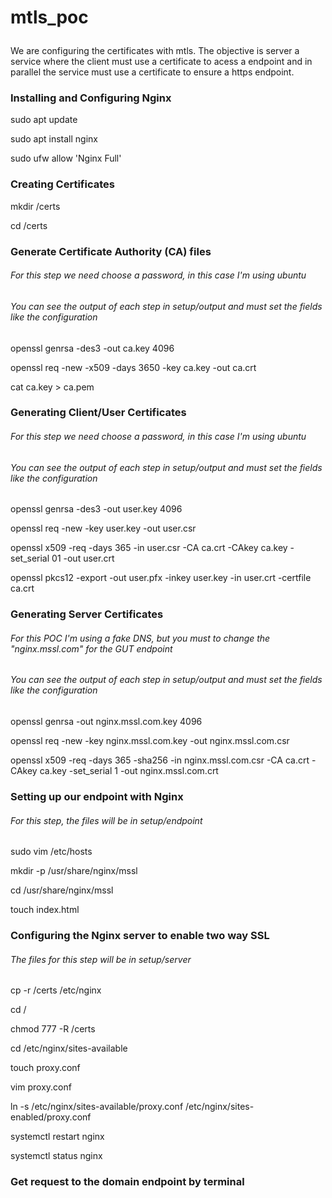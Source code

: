 # mtls_poc </p>
We are configuring the certificates with mtls. The objective is server a service where the client must use a certificate to acess a endpoint and in parallel the service must use a certificate to ensure a https endpoint. </p>

### Installing and Configuring Nginx</p>
sudo apt update</p>
sudo apt install nginx</p>
sudo ufw allow 'Nginx Full'</p>

### Creating Certificates</p>
mkdir /certs</p>
cd /certs</p>

### Generate Certificate Authority (CA) files</p>
###### For this step we need choose a password, in this case I'm using ubuntu</p>
###### You can see the output of each step in setup/output and must set the fields like the configuration</p>
openssl genrsa -des3 -out ca.key 4096</p>
openssl req -new -x509 -days 3650 -key ca.key -out ca.crt</p>
cat ca.key > ca.pem</p>

### Generating Client/User Certificates</p>
###### For this step we need choose a password, in this case I'm using ubuntu</p>
###### You can see the output of each step in setup/output and must set the fields like the configuration</p>
openssl genrsa -des3 -out user.key 4096</p>
openssl req -new -key user.key -out user.csr</p>
openssl x509 -req -days 365 -in user.csr -CA ca.crt -CAkey ca.key -set_serial 01 -out user.crt</p>
openssl pkcs12 -export -out user.pfx -inkey user.key -in user.crt -certfile ca.crt</p>

### Generating Server Certificates</p>
###### For this POC I'm using a fake DNS, but you must to change the "nginx.mssl.com" for the GUT endpoint</p>
###### You can see the output of each step in setup/output and must set the fields like the configuration</p>
openssl genrsa -out nginx.mssl.com.key 4096</p>
openssl req -new -key nginx.mssl.com.key -out nginx.mssl.com.csr</p>
openssl x509 -req -days 365 -sha256 -in nginx.mssl.com.csr -CA ca.crt -CAkey ca.key -set_serial 1 -out nginx.mssl.com.crt</p>

### Setting up our endpoint with Nginx</p>
###### For this step, the files will be in setup/endpoint</p>
sudo vim /etc/hosts</p>
mkdir -p /usr/share/nginx/mssl</p>
cd /usr/share/nginx/mssl</p>
touch index.html</p>

### Configuring the Nginx server to enable two way SSL </p>
###### The files for this step will be in setup/server</p>
cp -r /certs /etc/nginx</p>
cd / </p>
chmod 777 -R /certs</p>
cd /etc/nginx/sites-available</p>
touch proxy.conf</p>
vim proxy.conf</p>
ln -s /etc/nginx/sites-available/proxy.conf /etc/nginx/sites-enabled/proxy.conf</p>

systemctl restart nginx</p>
systemctl status nginx</p>

### Get request to the domain endpoint by terminal</p>










